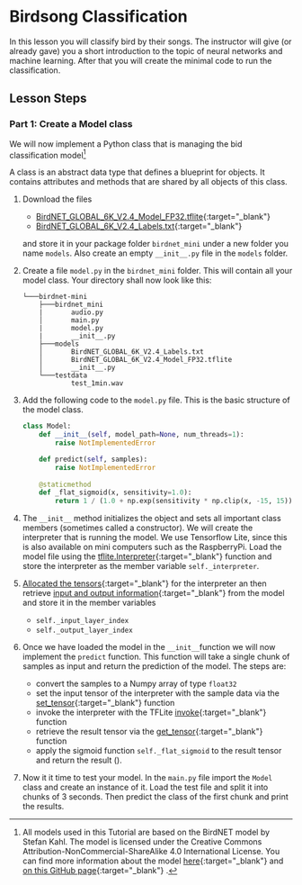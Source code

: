 # Birdsong Classification

In this lesson you will classify bird by their songs. The instructor will give (or already gave) you a short introduction to the topic of neural networks and machine learning. After that you will create the minimal code to run the classification.


## Lesson Steps

### Part 1: Create a Model class

We will now implement a Python class that is managing the bid classification model[^1]

A class is an abstract data type that defines a blueprint for objects. It contains attributes and methods that are shared by all objects of this class.

[^1]: All models used in this Tutorial are based on the BirdNET model by Stefan Kahl. The model is licensed under the Creative Commons Attribution-NonCommercial-ShareAlike 4.0 International License. You can find more information about the model [here](https://www.sciencedirect.com/science/article/pii/S1574954121000273){:target="_blank"} and [on this GitHub page](https://github.com/kahst/BirdNET-Analyzer){:target="_blank"} .

1. Download the files 

    * [BirdNET_GLOBAL_6K_V2.4_Model_FP32.tflite](./files/BirdNET_GLOBAL_6K_V2.4_Model_FP32.tflite){:target="_blank"}
    * [BirdNET_GLOBAL_6K_V2.4_Labels.txt](./files/BirdNET_GLOBAL_6K_V2.4_Labels.txt){:target="_blank"} 
    
    and store it in your package folder `birdnet_mini` under a new folder you name `models`. Also create an empty `__init__.py` file in the `models` folder.

2. Create a file `model.py` in the `birdnet_mini` folder. This will contain all your model class. Your directory shall now look like this:

    ```
    └───birdnet-mini
        ├───birdnet_mini
        |       audio.py
        │       main.py
        |       model.py
        |       __init__.py
        ├───models
        │       BirdNET_GLOBAL_6K_V2.4_Labels.txt
        │       BirdNET_GLOBAL_6K_V2.4_Model_FP32.tflite
        │       __init__.py
        └───testdata
                test_1min.wav
    ```

3. Add the following code to the `model.py` file. This is the basic structure of the model class.

    ```python
    class Model:
        def __init__(self, model_path=None, num_threads=1):
            raise NotImplementedError

        def predict(self, samples):
            raise NotImplementedError
            
        @staticmethod
        def _flat_sigmoid(x, sensitivity=1.0):
            return 1 / (1.0 + np.exp(sensitivity * np.clip(x, -15, 15)))
    ```

4. The `__init__` method initializes the object and sets all important class members (sometimes called a constructor). We will create the interpreter that is running the model. We use Tensorflow Lite, since this is also available on mini computers such as the RaspberryPi. Load the model file using the [tflite.Interpreter](https://www.tensorflow.org/api_docs/python/tf/lite/Interpreter){:target="_blank"} function and store the interpreter as the member variable `self._interpreter`.

5. [Allocated the tensors](https://www.tensorflow.org/api_docs/python/tf/lite/Interpreter#allocate_tensors){:target="_blank"} for the interpreter an then retrieve [input and output information](https://www.tensorflow.org/api_docs/python/tf/lite/Interpreter#get_input_details){:target="_blank"} from the model and store it in the member variables         

    * `self._input_layer_index`
    * `self._output_layer_index`

6. Once we have loaded the model in the `__init__`function we will now implement the `predict` function. This function will take a single chunk of samples as input and return the prediction of the model. The steps are:

    * convert the samples to a Numpy array of type `float32`
    * set the input tensor of the interpreter with the sample data via the [set_tensor](https://www.tensorflow.org/api_docs/python/tf/lite/Interpreter#set_tensor){:target="_blank"} function
    * invoke the interpreter with the TFLite [invoke](https://www.tensorflow.org/api_docs/python/tf/lite/Interpreter#invoke){:target="_blank"} function
    * retrieve the result tensor via the [get_tensor](https://www.tensorflow.org/api_docs/python/tf/lite/Interpreter#get_tensor){:target="_blank"} function
    * apply the sigmoid function `self._flat_sigmoid` to the result tensor and return the result (). 

7. Now it it time to test your model. In the `main.py` file import the `Model` class and create an instance of it. Load the test file and split it into chunks of 3 seconds. Then predict the class of the first chunk and print the results. 